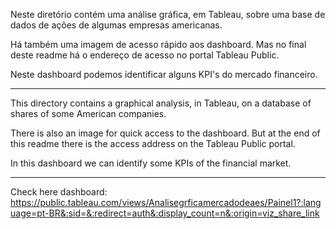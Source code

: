 Neste diretório contém uma análise gráfica, em Tableau, sobre uma base de dados de ações de algumas empresas americanas.

Há também uma imagem de acesso rápido aos dashboard. Mas no final deste readme há o endereço de acesso no portal Tableau Public.

Neste dashboard podemos identificar alguns KPI's do mercado financeiro.


---------------------------------------------------------------------------------------------------------


This directory contains a graphical analysis, in Tableau, on a database of shares of some American companies.

There is also an image for quick access to the dashboard. But at the end of this readme there is the access address on the Tableau Public portal.

In this dashboard we can identify some KPIs of the financial market.


---------------------------------------------------------------------------------------------------------

Check here dashboard: https://public.tableau.com/views/Analisegrficamercadodeaes/Painel1?:language=pt-BR&:sid=&:redirect=auth&:display_count=n&:origin=viz_share_link

